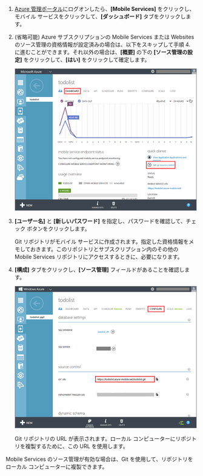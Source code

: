 
1. [Azure 管理ポータル](https://manage.windowsazure.com)にログオンしたら、**[Mobile Services]** をクリックし、モバイル サービスをクリックして、**[ダッシュボード]** タブをクリックします。

2. (省略可能) Azure サブスクリプションの Mobile Services または Websites のソース管理の資格情報が設定済みの場合は、以下をスキップして手順 4. に進むことができます。それ以外の場合は、**[概要]** の下の **[ソース管理の設定]** をクリックして、**[はい]** をクリックして確定します。

	![ソース管理を設定する](./media/mobile-services-enable-source-control/mobile-setup-source-control.png)

3. **[ユーザー名]** と **[新しいパスワード]** を指定し、パスワードを確認して、チェック ボタンをクリックします。

	Git リポジトリがモバイル サービスに作成されます。指定した資格情報をメモしておきます。このリポジトリとサブスクリプション内のその他の Mobile Services リポジトリにアクセスするときに、必要になります。

4. **[構成]** タブをクリックし、**[ソース管理\]** フィールドがあることを確認します。

	![ソース管理を構成する](./media/mobile-services-enable-source-control/mobile-source-control-configure.png)

	Git リポジトリの URL が表示されます。ローカル コンピューターにリポジトリを複製するために、この URL を使用します。

Mobile Services のソース管理が有効な場合は、Git を使用して、リポジトリをローカル コンピューターに複製できます。
 

<!-----HONumber=August15_HO6-->